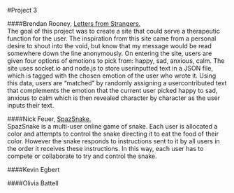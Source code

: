 #Project 3

####Brendan Rooney, [Letters from Strangers.](https://sleepy-retreat-70077.herokuapp.com/)   
The goal of this project was to create a site that could serve a therapeutic function for the user. The inspiration from this site came from a personal desire to shout into the void, but know that my message would be read somewhere down the line anonymously. On entering the site, users are given four options of emotions to pick from: happy, sad, anxious, calm. The site uses socket.io and node.js to store userinputted text in a JSON file, which is tagged with the chosen emotion of the user who wrote it. Using this data, users are “matched” by randomly assigning a usercontributed text that complements the emotion that the current user picked happy to sad, anxious to calm which is then revealed character by character as the user inputs their text.

####Nick Feuer, [SpazSnake.](http://spazsnake.herokuapp.com/)   
SpazSnake is a multi-user online game of snake.  Each user is allocated a color and attempts to control the snake directing it to eat the food of their color. However the snake responds to instructions sent to it by all users in the order it receives these instructions. In this way, each user has to compete or collaborate to try and control the snake. 

####Kevin Egbert

####Olivia Battell

